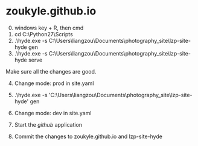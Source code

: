 zoukyle.github.io
=================
0. windows key + R, then cmd
1. cd C:\Python27\Scripts
2.  .\hyde.exe -s C:\Users\liangzou\Documents\photography_site\lzp-site-hyde gen
3.  .\hyde.exe -s C:\Users\liangzou\Documents\photography_site\lzp-site-hyde serve

Make sure all the changes are good.

4. Change mode: prod in site.yaml
5. .\hyde.exe -s 'C:\Users\liangzou\Documents\photography_site\lzp-site-hyde' gen
6. Change mode: dev in site.yaml

7. Start the *github* application
8. Commit the changes to zoukyle.github.io and lzp-site-hyde
